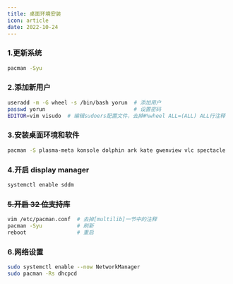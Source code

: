 ```yaml
---
title: 桌面环境安装
icon: article
date: 2022-10-24
---
```


### 1.更新系统

```bash
pacman -Syu
```

### 2.添加新用户

```bash
useradd -m -G wheel -s /bin/bash yorun  # 添加用户
passwd yorun                            # 设置密码
EDITOR=vim visudo  # 编辑sudoers配置文件，去掉#%wheel ALL=(ALL) ALL行注释
```

### 3.安装桌面环境和软件

```bash
pacman -S plasma-meta konsole dolphin ark kate gwenview vlc spectacle
```

### 4.开启 display manager

```bash
systemctl enable sddm
```

### ~~5.开启 32 位支持库~~

```bash
vim /etc/pacman.conf  # 去掉[multilib]一节中的注释
pacman -Syu           # 刷新
reboot                # 重启
```

### 6.网络设置

```bash
sudo systemctl enable --now NetworkManager
sudo pacman -Rs dhcpcd
```
